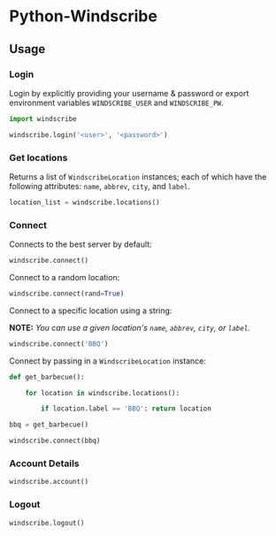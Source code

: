 # Python-Windscribe

## Usage

### Login

Login by explicitly providing your username & password or export environment
variables `WINDSCRIBE_USER` and `WINDSCRIBE_PW`.

```python
import windscribe

windscribe.login('<user>', '<password>')
```

### Get locations

Returns a list of `WindscribeLocation` instances; each of which have the
following attributes: `name`, `abbrev`, `city`, and `label`.

```python
location_list = windscribe.locations()
```

### Connect

Connects to the best server by default:

```python
windscribe.connect()
```

Connect to a random location:

```python
windscribe.connect(rand=True)
```

Connect to a specific location using a string:

**NOTE:** *You can use a given location's `name`, `abbrev`, `city`, or `label`.*

```python
windscribe.connect('BBQ')
```

Connect by passing in a `WindscribeLocation` instance:

```python
def get_barbecue():

    for location in windscribe.locations():

        if location.label == 'BBQ': return location

bbq = get_barbecue()

windscribe.connect(bbq)
```

### Account Details

```python
windscribe.account()
```

### Logout

```python
windscribe.logout()
```